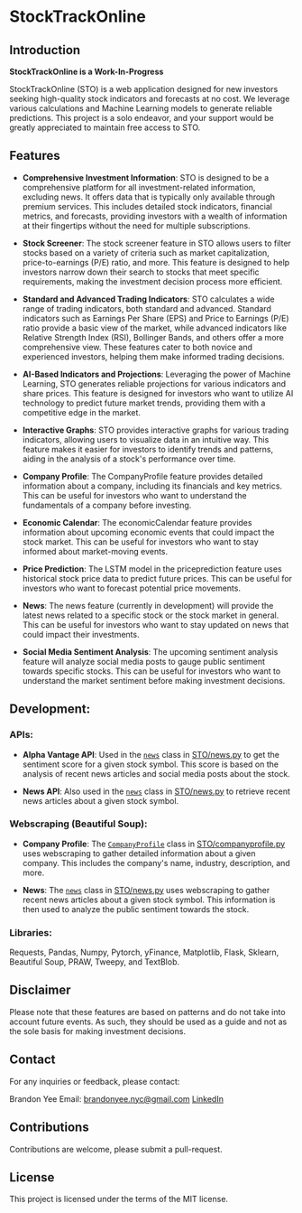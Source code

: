 # StockTrackOnline

## Introduction

**StockTrackOnline is a Work-In-Progress**

StockTrackOnline (STO) is a web application designed for new investors seeking high-quality stock indicators and forecasts at no cost. We leverage various calculations and Machine Learning models to generate reliable predictions. This project is a solo endeavor, and your support would be greatly appreciated to maintain free access to STO.

## Features

- **Comprehensive Investment Information**: STO is designed to be a comprehensive platform for all investment-related information, excluding news. It offers data that is typically only available through premium services. This includes detailed stock indicators, financial metrics, and forecasts, providing investors with a wealth of information at their fingertips without the need for multiple subscriptions.

- **Stock Screener**: The stock screener feature in STO allows users to filter stocks based on a variety of criteria such as market capitalization, price-to-earnings (P/E) ratio, and more. This feature is designed to help investors narrow down their search to stocks that meet specific requirements, making the investment decision process more efficient.

- **Standard and Advanced Trading Indicators**: STO calculates a wide range of trading indicators, both standard and advanced. Standard indicators such as Earnings Per Share (EPS) and Price to Earnings (P/E) ratio provide a basic view of the market, while advanced indicators like Relative Strength Index (RSI), Bollinger Bands, and others offer a more comprehensive view. These features cater to both novice and experienced investors, helping them make informed trading decisions.

- **AI-Based Indicators and Projections**: Leveraging the power of Machine Learning, STO generates reliable projections for various indicators and share prices. This feature is designed for investors who want to utilize AI technology to predict future market trends, providing them with a competitive edge in the market.

- **Interactive Graphs**: STO provides interactive graphs for various trading indicators, allowing users to visualize data in an intuitive way. This feature makes it easier for investors to identify trends and patterns, aiding in the analysis of a stock's performance over time.

- **Company Profile**: The CompanyProfile feature provides detailed information about a company, including its financials and key metrics. This can be useful for investors who want to understand the fundamentals of a company before investing.

- **Economic Calendar**: The economicCalendar feature provides information about upcoming economic events that could impact the stock market. This can be useful for investors who want to stay informed about market-moving events.

- **Price Prediction**: The LSTM model in the priceprediction feature uses historical stock price data to predict future prices. This can be useful for investors who want to forecast potential price movements.

- **News**: The news feature (currently in development) will provide the latest news related to a specific stock or the stock market in general. This can be useful for investors who want to stay updated on news that could impact their investments.

- **Social Media Sentiment Analysis**: The upcoming sentiment analysis feature will analyze social media posts to gauge public sentiment towards specific stocks. This can be useful for investors who want to understand the market sentiment before making investment decisions.

## Development:

### APIs: 

  - **Alpha Vantage API**: Used in the [`news`](STO/news.py) class in [STO/news.py](STO/news.py) to get the sentiment score for a given stock symbol. This score is based on the analysis of recent news articles and social media posts about the stock.

  - **News API**: Also used in the [`news`](STO/news.py) class in [STO/news.py](STO/news.py) to retrieve recent news articles about a given stock symbol.

### Webscraping (Beautiful Soup):  

- **Company Profile**: The [`CompanyProfile`](STO/companyprofile.py) class in [STO/companyprofile.py](STO/companyprofile.py) uses webscraping to gather detailed information about a given company. This includes the company's name, industry, description, and more.

- **News**: The [`news`](STO/news.py) class in [STO/news.py](STO/news.py) uses webscraping to gather recent news articles about a given stock symbol. This information is then used to analyze the public sentiment towards the stock.

### Libraries:

Requests, Pandas, Numpy, Pytorch, yFinance, Matplotlib, Flask, Sklearn, Beautiful Soup, PRAW, Tweepy, and TextBlob.

## Disclaimer

Please note that these features are based on patterns and do not take into account future events. As such, they should be used as a guide and not as the sole basis for making investment decisions.

## Contact

For any inquiries or feedback, please contact:

Brandon Yee
Email: [brandonyee.nyc@gmail.com](mailto:brandonyee.nyc@gmail.com)
[LinkedIn](https://www.linkedin.com/in/brandon-yee-0b335a284/)

## Contributions

Contributions are welcome, please submit a pull-request.

## License

This project is licensed under the terms of the MIT license.